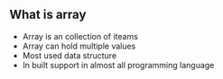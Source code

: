 ## What is array
- Array is an collection of iteams
- Array can hold multiple values
- Most used data structure
- In built support in almost all programming language